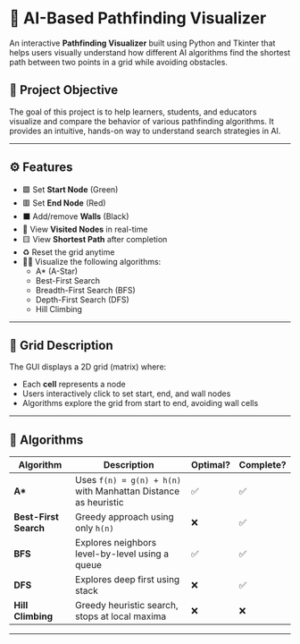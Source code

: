 # 🧠 AI-Based Pathfinding Visualizer

An interactive **Pathfinding Visualizer** built using Python and Tkinter that helps users visually understand how different AI algorithms find the shortest path between two points in a grid while avoiding obstacles.

## 🎯 Project Objective

The goal of this project is to help learners, students, and educators visualize and compare the behavior of various pathfinding algorithms. It provides an intuitive, hands-on way to understand search strategies in AI.

---


## ⚙️ Features

- 🟩 Set **Start Node** (Green)
- 🟥 Set **End Node** (Red)
- ⬛ Add/remove **Walls** (Black)
- 🔵 View **Visited Nodes** in real-time
- 🟨 View **Shortest Path** after completion
- ♻️ Reset the grid anytime
- 👨‍💻 Visualize the following algorithms:
  - A* (A-Star)
  - Best-First Search
  - Breadth-First Search (BFS)
  - Depth-First Search (DFS)
  - Hill Climbing

---

## 🧱 Grid Description

The GUI displays a 2D grid (matrix) where:
- Each **cell** represents a node
- Users interactively click to set start, end, and wall nodes
- Algorithms explore the grid from start to end, avoiding wall cells

---

## 🧠 Algorithms

| Algorithm | Description | Optimal? | Complete? |
|----------|-------------|----------|------------|
| **A\*** | Uses `f(n) = g(n) + h(n)` with Manhattan Distance as heuristic | ✅ | ✅ |
| **Best-First Search** | Greedy approach using only `h(n)` | ❌ | ✅ |
| **BFS** | Explores neighbors level-by-level using a queue | ✅ | ✅ |
| **DFS** | Explores deep first using stack | ❌ | ✅ |
| **Hill Climbing** | Greedy heuristic search, stops at local maxima | ❌ | ❌ |

---



